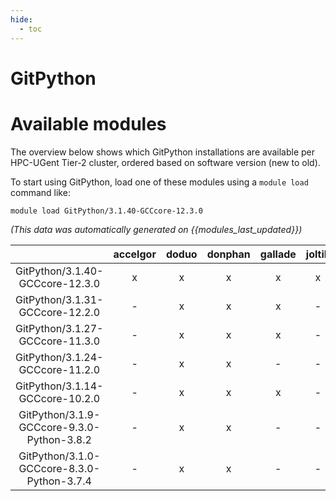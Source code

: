 ```yaml
---
hide:
  - toc
---
```


GitPython
=========

# Available modules


The overview below shows which GitPython installations are available per HPC-UGent Tier-2 cluster, ordered based on software version (new to old).

To start using GitPython, load one of these modules using a `module load` command like:

```shell
module load GitPython/3.1.40-GCCcore-12.3.0
```

*(This data was automatically generated on {{modules_last_updated}})*  

| |accelgor|doduo|donphan|gallade|joltik|shinx|
| :---: | :---: | :---: | :---: | :---: | :---: | :---: |
|GitPython/3.1.40-GCCcore-12.3.0|x|x|x|x|x|x|
|GitPython/3.1.31-GCCcore-12.2.0|-|x|x|x|-|-|
|GitPython/3.1.27-GCCcore-11.3.0|-|x|x|x|-|-|
|GitPython/3.1.24-GCCcore-11.2.0|-|x|x|-|-|-|
|GitPython/3.1.14-GCCcore-10.2.0|-|x|x|x|-|-|
|GitPython/3.1.9-GCCcore-9.3.0-Python-3.8.2|-|x|x|-|-|-|
|GitPython/3.1.0-GCCcore-8.3.0-Python-3.7.4|-|x|x|-|-|-|
